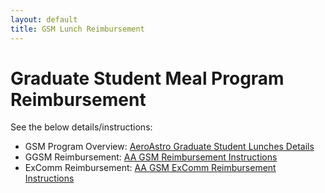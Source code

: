 ```yaml
---
layout: default
title: GSM Lunch Reimbursement
---
```


# Graduate Student Meal Program Reimbursement

See the below details/instructions:
* GSM Program Overview: [AeroAstro Graduate Student Lunches Details](https://docs.google.com/document/d/1OysEf3jjRDrceyTbMZzaa-VYEpx1ki2NoRGZ0kuDNJU/edit)
* GGSM Reimbursement: [AA GSM Reimbursement Instructions](https://docs.google.com/document/d/1kqINySy9pX4buxEr-sBASCgW4IA1fhp0FA4_lqgYh1M/edit)
* ExComm Reimbursement: [AA GSM ExComm Reimbursement Instructions](https://docs.google.com/document/d/1bqmp8sL6Kq7CyDBM4gCsyAaZG7IO_QJYLLb3gJtp3vc/edit)
